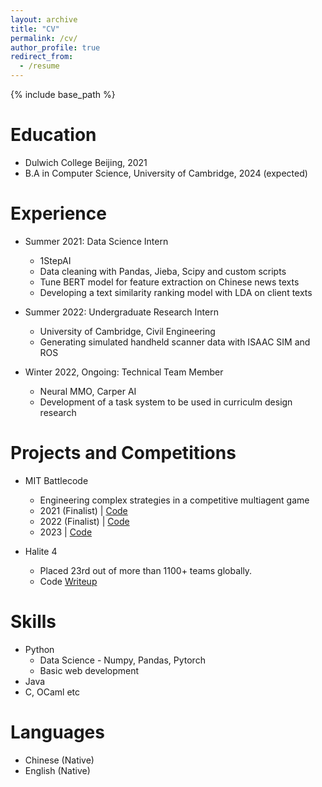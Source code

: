 ```yaml
---
layout: archive
title: "CV"
permalink: /cv/
author_profile: true
redirect_from:
  - /resume
---
```


{% include base_path %}

Education
======
* Dulwich College Beijing, 2021
* B.A in Computer Science, University of Cambridge, 2024 (expected)

Experience
======
* Summer 2021: Data Science Intern
  * 1StepAI
  * Data cleaning with Pandas, Jieba, Scipy and custom scripts
  * Tune BERT model for feature extraction on Chinese news texts
  * Developing a text similarity ranking model with LDA on client texts

* Summer 2022: Undergraduate Research Intern
  * University of Cambridge, Civil Engineering
  * Generating simulated handheld scanner data with ISAAC SIM and ROS

* Winter 2022, Ongoing: Technical Team Member
  * Neural MMO, Carper AI
  * Development of a task system to be used in curriculm design research

Projects and Competitions
======
* MIT Battlecode
  * Engineering complex strategies in a competitive multiagent game
  * 2021 (Finalist) | [Code](https://github.com/pranayagra/Battlecode2021)
  * 2022 (Finalist) | [Code](https://github.com/MarkHaoxiang/CU-Battlecode-2022)
  * 2023 | [Code](https://github.com/Andy-Zhou-wz337/Battlecode23)

* Halite 4
  * Placed 23rd out of more than 1100+ teams globally.
  * Code [Writeup](https://www.kaggle.com/c/halite/discussion/185626)

Skills
======
* Python
  * Data Science - Numpy, Pandas, Pytorch
  * Basic web development
* Java
* C, OCaml etc
  
Languages
======
* Chinese (Native)
* English (Native)
